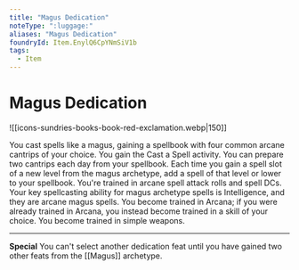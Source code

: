 ```yaml
---
title: "Magus Dedication"
noteType: ":luggage:"
aliases: "Magus Dedication"
foundryId: Item.EnylQ6CpYNmSiV1b
tags:
  - Item
---
```


# Magus Dedication
![[icons-sundries-books-book-red-exclamation.webp|150]]

You cast spells like a magus, gaining a spellbook with four common arcane cantrips of your choice. You gain the Cast a Spell activity. You can prepare two cantrips each day from your spellbook. Each time you gain a spell slot of a new level from the magus archetype, add a spell of that level or lower to your spellbook. You're trained in arcane spell attack rolls and spell DCs. Your key spellcasting ability for magus archetype spells is Intelligence, and they are arcane magus spells. You become trained in Arcana; if you were already trained in Arcana, you instead become trained in a skill of your choice. You become trained in simple weapons.

* * *

**Special** You can't select another dedication feat until you have gained two other feats from the [[Magus]] archetype.
